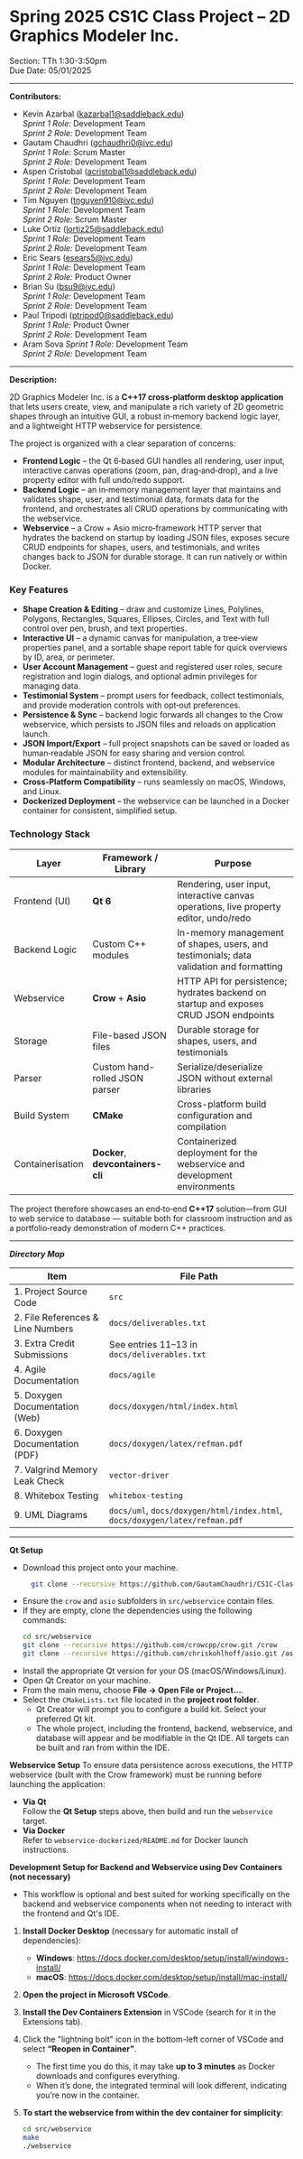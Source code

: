# Spring 2025 CS1C Class Project – 2D Graphics Modeler Inc.
Section: TTh 1:30-3:50pm  
Due Date: 05/01/2025

---

**Contributors:**
- Kevin Azarbal  (kazarbal1@saddleback.edu)  
  *Sprint 1 Role:* Development Team  
  *Sprint 2 Role:* Development Team  
- Gautam Chaudhri (gchaudhri0@ivc.edu)  
  *Sprint 1 Role:* Scrum Master  
  *Sprint 2 Role:* Development Team  
- Aspen Cristobal  (acristobal1@saddleback.edu)  
  *Sprint 1 Role:* Development Team  
  *Sprint 2 Role:* Development Team  
- Tim Nguyen (tnguyen910@ivc.edu)  
  *Sprint 1 Role:* Development Team  
  *Sprint 2 Role:* Scrum Master  
- Luke Ortiz  (lortiz25@saddleback.edu)  
  *Sprint 1 Role:* Development Team  
  *Sprint 2 Role:* Development Team  
- Eric Sears  (esears5@ivc.edu)  
  *Sprint 1 Role:* Development Team  
  *Sprint 2 Role:* Product Owner  
- Brian Su  (bsu9@ivc.edu)  
  *Sprint 1 Role:* Development Team  
  *Sprint 2 Role:* Development Team  
- Paul Tripodi (ptripod0@saddleback.edu)  
  *Sprint 1 Role:* Product Owner  
  *Sprint 2 Role:* Development Team  
- Aram Sova 
  *Sprint 1 Role:* Development Team  
  *Sprint 2 Role:* Development Team 

---

**Description:**

2D Graphics Modeler Inc. is a **C++17 cross‑platform desktop application** that lets users create, view, and manipulate a rich variety of 2D geometric shapes through an intuitive GUI, a robust in‑memory backend logic layer, and a lightweight HTTP webservice for persistence.

The project is organized with a clear separation of concerns:

- **Frontend Logic** – the Qt 6‑based GUI handles all rendering, user input, interactive canvas operations (zoom, pan, drag‑and‑drop), and a live property editor with full undo/redo support.
- **Backend Logic** – an in‑memory management layer that maintains and validates shape, user, and testimonial data, formats data for the frontend, and orchestrates all CRUD operations by communicating with the webservice.
- **Webservice** – a Crow + Asio micro‑framework HTTP server that hydrates the backend on startup by loading JSON files, exposes secure CRUD endpoints for shapes, users, and testimonials, and writes changes back to JSON for durable storage. It can run natively or within Docker.

### Key Features
- **Shape Creation & Editing** – draw and customize Lines, Polylines, Polygons, Rectangles, Squares, Ellipses, Circles, and Text with full control over pen, brush, and text properties.
- **Interactive UI** – a dynamic canvas for manipulation, a tree‑view properties panel, and a sortable shape report table for quick overviews by ID, area, or perimeter.
- **User Account Management** – guest and registered user roles, secure registration and login dialogs, and optional admin privileges for managing data.
- **Testimonial System** – prompt users for feedback, collect testimonials, and provide moderation controls with opt‑out preferences.
- **Persistence & Sync** – backend logic forwards all changes to the Crow webservice, which persists to JSON files and reloads on application launch.
- **JSON Import/Export** – full project snapshots can be saved or loaded as human‑readable JSON for easy sharing and version control.
- **Modular Architecture** – distinct frontend, backend, and webservice modules for maintainability and extensibility.
- **Cross‑Platform Compatibility** – runs seamlessly on macOS, Windows, and Linux.
- **Dockerized Deployment** – the webservice can be launched in a Docker container for consistent, simplified setup.


### Technology Stack

| Layer            | Framework / Library                          | Purpose                                                                                 |
|------------------|----------------------------------------------|-----------------------------------------------------------------------------------------|
| Frontend (UI)    | **Qt 6**                                     | Rendering, user input, interactive canvas operations, live property editor, undo/redo   |
| Backend Logic    | Custom C++ modules                           | In-memory management of shapes, users, and testimonials; data validation and formatting |
| Webservice       | **Crow** + **Asio**                          | HTTP API for persistence; hydrates backend on startup and exposes CRUD JSON endpoints   |
| Storage          | File-based JSON files                        | Durable storage for shapes, users, and testimonials                                     |
| Parser           | Custom hand-rolled JSON parser               | Serialize/deserialize JSON without external libraries                                   |
| Build System     | **CMake**                                    | Cross-platform build configuration and compilation                                      |
| Containerisation | **Docker**, **devcontainers-cli**            | Containerized deployment for the webservice and development environments                |

The project therefore showcases an end‑to‑end **C++17** solution—from GUI to web service to database — suitable both for classroom instruction and as a portfolio‑ready demonstration of modern C++ practices.

---

***Directory Map***

| Item                                    | File Path                                                                   |
|-----------------------------------------|-----------------------------------------------------------------------------|
| 1. Project Source Code                  | `src`                                                                       |
| 2. File References & Line Numbers       | `docs/deliverables.txt`                                                     |
| 3. Extra Credit Submissions             | See entries 11–13 in `docs/deliverables.txt`                                |
| 4. Agile Documentation                  | `docs/agile`                                                                |
| 5. Doxygen Documentation (Web)          | `docs/doxygen/html/index.html`                                              |
| 6. Doxygen Documentation (PDF)          | `docs/doxygen/latex/refman.pdf`                                             |
| 7. Valgrind Memory Leak Check           | `vector-driver`                                                             |
| 8. Whitebox Testing                     | `whitebox-testing`                                                          |
| 9. UML Diagrams                         | `docs/uml`, `docs/doxygen/html/index.html`, `docs/doxygen/latex/refman.pdf` |

---

**Qt Setup**
- Download this project onto your machine.
  ```bash
    git clone --recursive https://github.com/GautamChaudhri/CS1C-Class-Project.git
    ```
- Ensure the `crow` and `asio` subfolders in `src/webservice` contain files.
- If they are empty, clone the dependencies using the following commands:
    ```bash
    cd src/webservice
    git clone --recursive https://github.com/crowcpp/crow.git /crow
    git clone --recursive https://github.com/chriskohlhoff/asio.git /asio
    ```
- Install the appropriate Qt version for your OS (macOS/Windows/Linux).
- Open Qt Creator on your machine.
- From the main menu, choose **File → Open File or Project...**.
- Select the `CMakeLists.txt` file located in the **project root folder**.
  - Qt Creator will prompt you to configure a build kit. Select your preferred Qt kit.
  - The whole project, including the frontend, backend, webservice, and database will appear
    and be modifiable in the Qt IDE. All targets can be built and ran from within the IDE.


**Webservice Setup**
To ensure data persistence across executions, the HTTP webservice (built with the Crow framework) must be running before launching the application:
   - **Via Qt**  
    Follow the **Qt Setup** steps above, then build and run the `webservice` target.
   - **Via Docker**  
    Refer to `webservice-dockerized/README.md` for Docker launch instructions.
 

**Development Setup for Backend and Webservice using Dev Containers (not necessary)**
 - This workflow is optional and best suited for working specifically on the backend and webservice components when not needing to interact with the frontend and Qt's IDE.

1. **Install Docker Desktop** (necessary for automatic install of dependencies):
   - **Windows**: <https://docs.docker.com/desktop/setup/install/windows-install/>
   - **macOS**: <https://docs.docker.com/desktop/setup/install/mac-install/>

2. **Open the project in Microsoft VSCode**.

3. **Install the Dev Containers Extension** in VSCode (search for it in the Extensions tab).

4. Click the "lightning bolt" icon in the bottom-left corner of VSCode and select **“Reopen in Container”**.
   - The first time you do this, it may take **up to 3 minutes** as Docker downloads and configures everything.
   - When it’s done, the integrated terminal will look different, indicating you’re now in the container.

5. **To start the webservice from within the dev container for simplicity**:
   ```bash
   cd src/webservice
   make
   ./webservice
   ```
